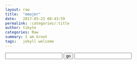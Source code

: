 ```yaml
---
layout: raw
title:  "emojer"
date:   2017-05-22 08:43:59
permalink: :categories/:title
author: tibyte
categories: Raw
summary: I am Groot
tags:	jekyll welcome
---
```

<div markdown="0">
	
<input id="mytf" type="text">
<button id="mybtn" onclick="printEmoji()">go</button>
<input id="myout" type="text">
<script type="text/javascript">
function printEmoji()
{
  var numCode = ["zero", "one", "two", "three", "four", "five", "six", "seven", "eight", "nine", "ten"]
  var input = document.getElementById("mytf").value
  var output = ""
  input = input.toLowerCase()

  for(var idx in input) {
    var code = input.charCodeAt(idx)
    if(code >= 97 && code <= 122)
      code -= 32
    if(code >= 65 && code <= 90)
      output += ":regional_indicator_"+input[idx]+": "
    else if(code >= 48 && code <= 57)
      output += ":" + numCode[code-48] + ": "
    else
      output += input[idx]
  }
    
    document.getElementById("myout").value = output
}
</script>
</div>
